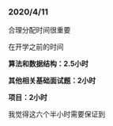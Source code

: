 ### 2020/4/11

合理分配时间很重要

在开学之前的时间

**算法和数据结构：2.5小时**

**其他相关基础面试题：2小时**

**项目：2小时**



我觉得这六个半小时需要保证到
